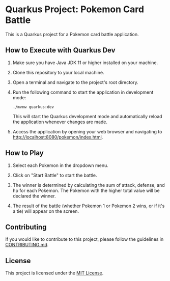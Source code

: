 # Quarkus Project: Pokemon Card Battle

This is a Quarkus project for a Pokemon card battle application.

## How to Execute with Quarkus Dev

1. Make sure you have Java JDK 11 or higher installed on your machine.

2. Clone this repository to your local machine.

3. Open a terminal and navigate to the project's root directory.

4. Run the following command to start the application in development mode:

    ```shell
    ./mvnw quarkus:dev
    ```

    This will start the Quarkus development mode and automatically reload the application whenever changes are made.

5. Access the application by opening your web browser and navigating to [http://localhost:8080/pokemon/index.html](http://localhost:8080/pokemon/index.html).

## How to Play

1. Select each Pokemon in the dropdown menu.

2. Click on "Start Battle" to start the battle.

3. The winner is determined by calculating the sum of attack, defense, and hp for each Pokemon. The Pokemon with the higher total value will be declared the winner.

4. The result of the battle (whether Pokemon 1 or Pokemon 2 wins, or if it's a tie) will appear on the screen.

## Contributing

If you would like to contribute to this project, please follow the guidelines in [CONTRIBUTING.md](CONTRIBUTING.md).

## License

This project is licensed under the [MIT License](LICENSE).
